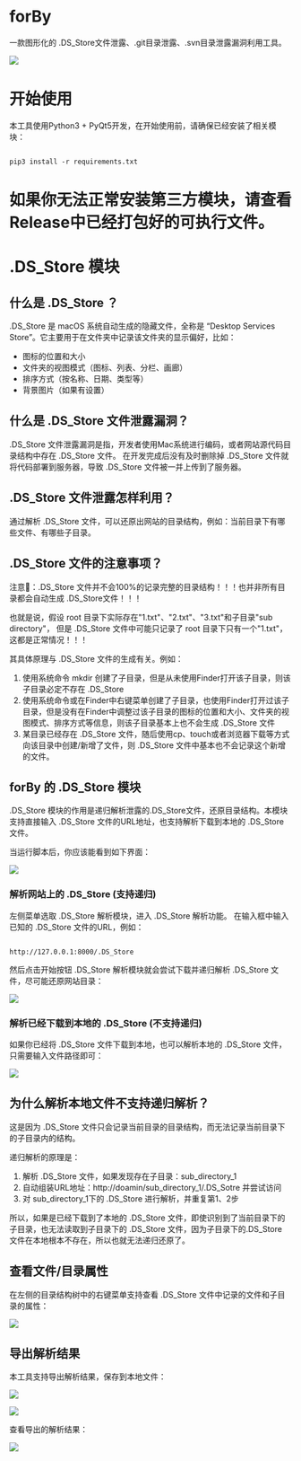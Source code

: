 # forBy
一款图形化的 .DS_Store文件泄露、.git目录泄露、.svn目录泄露漏洞利用工具。

<img src="ScorcsoftAssets/screenshot/index.jpg"></img>

# 开始使用
本工具使用Python3 + PyQt5开发，在开始使用前，请确保已经安装了相关模块：

<code lang="shell">
pip3 install -r requirements.txt
</code>

# 如果你无法正常安装第三方模块，请查看Release中已经打包好的可执行文件。

# .DS_Store 模块
## 什么是 .DS_Store ？
.DS_Store 是 macOS 系统自动生成的隐藏文件，全称是 “Desktop Services Store”。它主要用于在文件夹中记录该文件夹的显示偏好，比如：
- 图标的位置和大小
- 文件夹的视图模式（图标、列表、分栏、画廊）
- 排序方式（按名称、日期、类型等）
- 背景图片（如果有设置）

## 什么是 .DS_Store 文件泄露漏洞？
.DS_Store 文件泄露漏洞是指，开发者使用Mac系统进行编码，或者网站源代码目录结构中存在 .DS_Store 文件。
在开发完成后没有及时删除掉 .DS_Store 文件就将代码部署到服务器，导致 .DS_Store 文件被一并上传到了服务器。

## .DS_Store 文件泄露怎样利用？
通过解析 .DS_Store 文件，可以还原出网站的目录结构，例如：当前目录下有哪些文件、有哪些子目录。

## .DS_Store 文件的注意事项？
注意📢：.DS_Store 文件并不会100%的记录完整的目录结构！！！也并非所有目录都会自动生成 .DS_Store文件！！！

也就是说，假设 root 目录下实际存在"1.txt"、"2.txt"、"3.txt"和子目录"sub directory"，
但是 .DS_Store 文件中可能只记录了 root 目录下只有一个"1.txt"，这都是正常情况！！！

其具体原理与 .DS_Store 文件的生成有关。例如：
1. 使用系统命令 mkdir 创建了子目录，但是从未使用Finder打开该子目录，则该子目录必定不存在 .DS_Store
2. 使用系统命令或在Finder中右键菜单创建了子目录，也使用Finder打开过该子目录，但是没有在Finder中调整过该子目录的图标的位置和大小、文件夹的视图模式、排序方式等信息，则该子目录基本上也不会生成 .DS_Store 文件
3. 某目录已经存在 .DS_Store 文件，随后使用cp、touch或者浏览器下载等方式向该目录中创建/新增了文件，则 .DS_Store 文件中基本也不会记录这个新增的文件。

## forBy 的 .DS_Store 模块
.DS_Store 模块的作用是递归解析泄露的.DS_Store文件，还原目录结构。本模块支持直接输入 .DS_Store 文件的URL地址，也支持解析下载到本地的 .DS_Store 文件。

当运行脚本后，你应该能看到如下界面：

<img src="ScorcsoftAssets/screenshot/index.jpg"></img>

### 解析网站上的 .DS_Store (支持递归)
左侧菜单选取 .DS_Store 解析模块，进入 .DS_Store 解析功能。 在输入框中输入已知的 .DS_Store 文件的URL，例如：

<code lang="shell">
http://127.0.0.1:8000/.DS_Store
</code>

然后点击开始按钮 .DS_Store 解析模块就会尝试下载并递归解析 .DS_Store 文件，尽可能还原网站目录：

<img src="/ScorcsoftAssets/screenshot/DS_Store_1.jpg"></img>


### 解析已经下载到本地的 .DS_Store (不支持递归)
如果你已经将 .DS_Store 文件下载到本地，也可以解析本地的 .DS_Store 文件，只需要输入文件路径即可：

<img src="/ScorcsoftAssets/screenshot/DS_Store_2.jpg"></img>

## 为什么解析本地文件不支持递归解析？
这是因为 .DS_Store 文件只会记录当前目录的目录结构，而无法记录当前目录下的子目录内的结构。

递归解析的原理是：
1. 解析 .DS_Store 文件，如果发现存在子目录：sub_directory_1
2. 自动组装URL地址：http://doamin/sub_directory_1/.DS_Sotre 并尝试访问
3. 对 sub_directory_1下的 .DS_Store 进行解析，并重复第1、2步

所以，如果是已经下载到了本地的 .DS_Store 文件，即使识别到了当前目录下的子目录，也无法读取到子目录下的 .DS_Store 文件，因为子目录下的.DS_Store 文件在本地根本不存在，所以也就无法递归还原了。

## 查看文件/目录属性
在左侧的目录结构树中的右键菜单支持查看 .DS_Store 文件中记录的文件和子目录的属性：

<img src="/ScorcsoftAssets/screenshot/DS_Store_3.jpg"></img>

## 导出解析结果
本工具支持导出解析结果，保存到本地文件：

<img src="/ScorcsoftAssets/screenshot/DS_Store_4.jpg"></img>

<img src="/ScorcsoftAssets/screenshot/DS_Store_5.jpg"></img>

查看导出的解析结果：

<img src="/ScorcsoftAssets/screenshot/DS_Store_6.jpg"></img>


